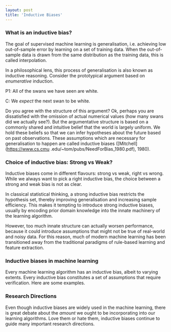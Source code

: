 ```yaml
---
layout: post
title: 'Inductive Biases'
---
```

### What is an inductive bias?
The goal of supervised machine learning is generalisation, i.e. achieving low out-of-sample error by learning on a set of training data. When the out-of-sample data is drawn from the same distribution as the training data, this is called interpolation. 

In a philosophical lens, this process of generalisation is also known as inductive reasoning. Consider the prototypical argument based on
 *enumerative* induction.

P1: All of the swans we have seen are white.

C: We *expect* the next swan to be white. 

Do you agree with the structure of this argument? Ok, perhaps you are dissatisfied with the omission of actual numerical values (how many
 swans did we actually see?). But the argumentative structure is based on a commonly shared and intuitive belief that the world is 
 largely uniform. We hold these beliefs so that we can infer hypotheses about the future based on past observations. These assumptions 
 which are necessary for generalisation to happen are called inductive biases ([Mitchell](https://www.cs.cmu
 .edu/~tom/pubs/NeedForBias_1980.pdf), 1980).

### Choice of inductive bias: Strong vs Weak?
Inductive biases come in different flavours: strong vs weak, right vs wrong. While we always want to pick a right inductive bias, the choice between a strong and weak bias is not as clear. 

In classical statistical thinking, a strong inductive bias restricts the hypothesis set, thereby improving generalisation and increasing sample efficiency. This makes it tempting to introduce strong inductive biases, usually by encoding prior domain knowledge into the innate machinery of the learning algorithm. 

However, too much innate structure can actually worsen performance, because it could introduce assumptions that might not be true of real-world and noisy data. For this reason, much of modern machine learning has been transitioned away from the traditional paradigms of rule-based learning and feature extraction.

### Inductive biases in machine learning
Every machine learning algorithm has an inductive bias, albeit to varying extents. Every inductive bias constitutes a set of assumptions that require verification. Here are some examples. 

### Research Directions
Even though inductive biases are widely used in the machine learning, there is great debate about the *amount* we ought to be 
incorporating into our learning algorithms. Love them or hate them, inductive biases continue to guide many important research directions. 
